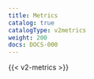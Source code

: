 ```yaml
---
title: Metrics
catalog: true
catalogType: v2metrics
weight: 200
docs: DOCS-000
---
```


{{< v2-metrics >}}
